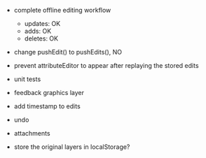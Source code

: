 - complete offline editing workflow
	- updates: OK
	- adds: OK
	- deletes: OK
- change pushEdit() to pushEdits(), NO

- prevent attributeEditor to appear after replaying the stored edits
- unit tests
- feedback graphics layer
- add timestamp to edits
- undo
- attachments

- store the original layers in localStorage?
